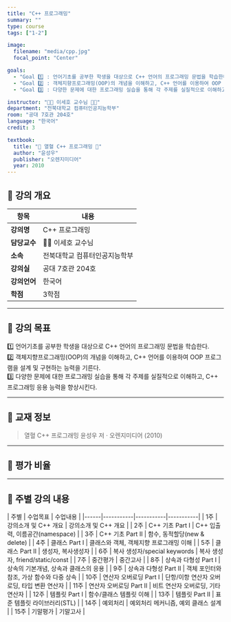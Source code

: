 ```yaml
---
title: "C++ 프로그래밍"
summary: ""
type: course
tags: ["1-2"]

image:
  filename: "media/cpp.jpg"
  focal_point: "Center"

goals:
  - "Goal 1️⃣ : 언어기초를 공부한 학생을 대상으로 C++ 언어의 프로그래밍 문법을 학습한다."
  - "Goal 2️⃣ : 객체지향프로그래밍(OOP)의 개념을 이해하고, C++ 언어를 이용하여 OOP 프로그램을 설계 및 구현하는 능력을 기른다."
  - "Goal 3️⃣ : 다양한 문제에 대한 프로그래밍 실습을 통해 각 주제를 실질적으로 이해하고, C++ 프로그래밍 응용 능력을 향상시킨다."

instructor: "🧑‍🏫 이세호 교수님 🧑‍🏫"
department: "전북대학교 컴퓨터인공지능학부"
room: "공대 7호관 204호"
language: "한국어"
credit: 3

textbook:
  title: "📖 열혈 C++ 프로그래밍 📖"
  author: "윤성우"
  publisher: "오렌지미디어"
  year: 2010
---
```


## 📘 강의 개요

| 항목 | 내용 |
|------|------|
| **강의명** | C++ 프로그래밍 |
| **담당교수** | 🧑‍🏫 이세호 교수님 |
| **소속** | 전북대학교 컴퓨터인공지능학부 |
| **강의실** | 공대 7호관 204호 |
| **강의언어** | 한국어 |
| **학점** | 3학점 |

---

## 🎯 강의 목표

1️⃣ 언어기초를 공부한 학생을 대상으로 C++ 언어의 프로그래밍 문법을 학습한다.  
2️⃣ 객체지향프로그래밍(OOP)의 개념을 이해하고, C++ 언어를 이용하여 OOP 프로그램을 설계 및 구현하는 능력을 기른다.  
3️⃣ 다양한 문제에 대한 프로그래밍 실습을 통해 각 주제를 실질적으로 이해하고, C++ 프로그래밍 응용 능력을 향상시킨다.

---

## 📖 교재 정보

> 열혈 C++ 프로그래밍
> 윤성우 저 · 오렌지미디어 (2010)

---

## 🧮 평가 비율

<canvas id="evaluationChart" width="400" height="400"></canvas>

<script src="https://cdn.jsdelivr.net/npm/chart.js"></script>
<script>
const ctx = document.getElementById('evaluationChart');
new Chart(ctx, {
  type: 'pie',
  data: {
    labels: ['중간고사', '기말고사', '과제', '출석'],
    datasets: [{
      data: [40, 40, 10, 10],
      backgroundColor: ['#ff9aa2', '#9ad0f5', '#b5ead7', '#ffdac1'],
      borderColor: '#222',
      borderWidth: 2
    }]
  },
  options: {
    plugins: {
      legend: {
        position: 'bottom',
        labels: { color: '#ddd', font: { size: 14 } }
      }
    }
  }
});
</script>

---

## 📆 주별 강의 내용

| 주별 | 수업목표 | 수업내용 |
|------|-----------|-----------|-----------|
| 1주 | 강의소개 및 C++ 개요 | 강의소개 및 C++ 개요 |
| 2주 | C++ 기초 Part I | C++ 입출력, 이름공간(namespace) |
| 3주 | C++ 기초 Part II | 함수, 동적할당(new & delete) |
| 4주 | 클래스 Part I | 클래스와 객체, 객체지향 프로그래밍 이해 |
| 5주 | 클래스 Part II | 생성자, 복사생성자 |
| 6주 | 복사 생성자/special keywords | 복사 생성자, friend/static/const |
| 7주 | 중간평가 | 중간고사 |
| 8주 | 상속과 다형성 Part I | 상속의 기본개념, 상속과 클래스의 응용 |
| 9주 | 상속과 다형성 Part II | 객체 포인터와 참조, 가상 함수와 다중 상속 |
| 10주 | 연산자 오버로딩 Part I | 단항/이항 연산자 오버로딩, 타입 변환 연산자 |
| 11주 | 연산자 오버로딩 Part II | 비트 연산자 오버로딩, 기타 연산자 |
| 12주 | 템플릿 Part I | 함수/클래스 템플릿 이해 |
| 13주 | 템플릿 Part II | 표준 템플릿 라이브러리(STL) |
| 14주 | 예외처리 | 예외처리 메커니즘, 예외 클래스 설계 |
| 15주 | 기말평가 | 기말고사 |